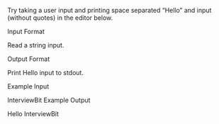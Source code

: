 Try taking a user input and printing space separated “Hello” and input (without quotes) in the editor below.

Input Format

Read a string input.

Output Format

Print Hello input to stdout.

Example Input

InterviewBit
Example Output

Hello InterviewBit
